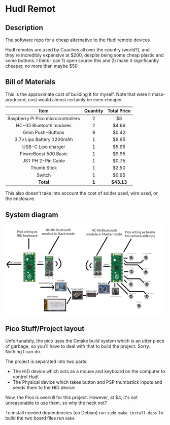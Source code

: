 # Hudl Remot

## Description

The software repo for a cheap alternative to the Hudl remote devices

Hudl remotes are used by Coaches all over the country (world?), and they're incredibly expensive at \$200, despite being some cheap plastic and some buttons. I think I can 1) open source this and 2) make it significantly cheaper, no more than maybe $50

## Bill of Materials

This is the approximate cost of building it for myself.
Note that were it mass-produced, cost would almost certainly be even cheaper

| Item | Quantity | Total Price |
|:----:|:--------:|:-----------:|
| Raspberry Pi Pico microcontrollers | 2 | $8 |
| HC-05 Bluetooth modules | 2 | $4.66 |
| 6mm Push-Buttons | 9 | $0.42 |
| 3.7v Lipo Battery 1200mAh | 1 | $9.95 |
| USB-C Lipo charger | 1 | $5.95 |
| PowerBoost 500 Basic | 1 | $9.95 |
| JST PH 2-Pin Cable | 1 | $0.75 |
| Thumb Stick | 1 | $2.50
| Switch | 1 | $0.95 |
| __Total__ | __1__ | __$43.13__ |

This also doesn't take into account the cost of solder used, wire used, or the enclosure.

## System diagram

![system diagram](./docs/system-diagram.png)

## Pico Stuff/Project layout

Unfortunately, the pico uses the Cmake build system which is an utter piece of garbage, so you'll have to deal with that to build the project. Sorry. Nothing I can do.

The project is separated into two parts:
 * The HID device which acts as a mouse and keyboard on the computer to control Hudl
 * The Physical device which takes button and PSP thumbstick inputs and sends them to the HID device

Now, the Pico is overkill for this project. However, at $4, it's not unreasonable to use them, so why the heck not?

To install needed dependencies (on Debian) run `sudo make install-deps`
To build the two board files run `make`

